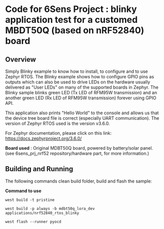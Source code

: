 # Code for 6Sens Project : blinky application test for a customed MBDT50Q (based on nRF52840) board

## Overview
Simply Blinky example to know how to install, to configure and to use Zephyr RTOS.
The Blinky example shows how to configure GPIO pins as outputs which can also be used to drive LEDs on the hardware usually delivered as "User LEDs" on many of the supported boards in Zephyr. The Blinky sample blinks green LED (Tx LED of RFM95W transmission) and an another green LED (Rx LED of RFM95W transmission) forever using GPIO API.

This application also prints "Hello World" to the console and allows us that the device tree board file is correct (especially UART communication).
The version of Zephyr RTOS used is the version v3.6.0.

For Zephyr documentation, please click on this link: https://docs.zephyrproject.org/3.6.0/

**Board used** : Original MDBT50Q board, powered by battery/solar panel. (see 6sens_prj_nrf52 repository/hardware part, for more information.)

## Building and Running
The following commands clean build folder, build and flash the sample:

**Command to use**
````
west build -t pristine

west build -p always -b mdbt50q_lora_dev applications/nrf52840_rtos_blinky

west flash --runner pyocd
